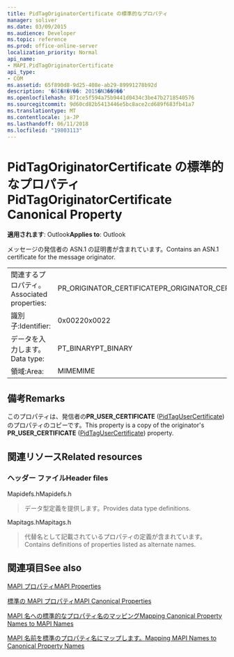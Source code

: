 ```yaml
---
title: PidTagOriginatorCertificate の標準的なプロパティ
manager: soliver
ms.date: 03/09/2015
ms.audience: Developer
ms.topic: reference
ms.prod: office-online-server
localization_priority: Normal
api_name:
- MAPI.PidTagOriginatorCertificate
api_type:
- COM
ms.assetid: 65f890d8-9d25-408e-ab29-89991278b92d
description: '�ŏI�X�V��: 2015�N3��9��'
ms.openlocfilehash: 871ce5f594a75b9441d0434c3be47b2718540576
ms.sourcegitcommit: 9d60cd82b5413446e5bc8ace2cd689f683fb41a7
ms.translationtype: MT
ms.contentlocale: ja-JP
ms.lasthandoff: 06/11/2018
ms.locfileid: "19803113"
---
```

# <a name="pidtagoriginatorcertificate-canonical-property"></a><span data-ttu-id="021f7-103">PidTagOriginatorCertificate の標準的なプロパティ</span><span class="sxs-lookup"><span data-stu-id="021f7-103">PidTagOriginatorCertificate Canonical Property</span></span>

  
  
<span data-ttu-id="021f7-104">**適用されます**: Outlook</span><span class="sxs-lookup"><span data-stu-id="021f7-104">**Applies to**: Outlook</span></span> 
  
<span data-ttu-id="021f7-105">メッセージの発信者の ASN.1 の証明書が含まれています。</span><span class="sxs-lookup"><span data-stu-id="021f7-105">Contains an ASN.1 certificate for the message originator.</span></span>
  
|||
|:-----|:-----|
|<span data-ttu-id="021f7-106">関連するプロパティ。</span><span class="sxs-lookup"><span data-stu-id="021f7-106">Associated properties:</span></span>  <br/> |<span data-ttu-id="021f7-107">PR_ORIGINATOR_CERTIFICATE</span><span class="sxs-lookup"><span data-stu-id="021f7-107">PR_ORIGINATOR_CERTIFICATE</span></span>  <br/> |
|<span data-ttu-id="021f7-108">識別子:</span><span class="sxs-lookup"><span data-stu-id="021f7-108">Identifier:</span></span>  <br/> |<span data-ttu-id="021f7-109">0x0022</span><span class="sxs-lookup"><span data-stu-id="021f7-109">0x0022</span></span>  <br/> |
|<span data-ttu-id="021f7-110">データを入力します。</span><span class="sxs-lookup"><span data-stu-id="021f7-110">Data type:</span></span>  <br/> |<span data-ttu-id="021f7-111">PT_BINARY</span><span class="sxs-lookup"><span data-stu-id="021f7-111">PT_BINARY</span></span>  <br/> |
|<span data-ttu-id="021f7-112">領域:</span><span class="sxs-lookup"><span data-stu-id="021f7-112">Area:</span></span>  <br/> |<span data-ttu-id="021f7-113">MIME</span><span class="sxs-lookup"><span data-stu-id="021f7-113">MIME</span></span>  <br/> |
   
## <a name="remarks"></a><span data-ttu-id="021f7-114">備考</span><span class="sxs-lookup"><span data-stu-id="021f7-114">Remarks</span></span>

<span data-ttu-id="021f7-115">このプロパティは、発信者の**PR_USER_CERTIFICATE** ([PidTagUserCertificate](pidtagusercertificate-canonical-property.md)) のプロパティのコピーです。</span><span class="sxs-lookup"><span data-stu-id="021f7-115">This property is a copy of the originator's **PR_USER_CERTIFICATE** ([PidTagUserCertificate](pidtagusercertificate-canonical-property.md)) property.</span></span>
  
## <a name="related-resources"></a><span data-ttu-id="021f7-116">関連リソース</span><span class="sxs-lookup"><span data-stu-id="021f7-116">Related resources</span></span>

### <a name="header-files"></a><span data-ttu-id="021f7-117">ヘッダー ファイル</span><span class="sxs-lookup"><span data-stu-id="021f7-117">Header files</span></span>

<span data-ttu-id="021f7-118">Mapidefs.h</span><span class="sxs-lookup"><span data-stu-id="021f7-118">Mapidefs.h</span></span>
  
> <span data-ttu-id="021f7-119">データ型定義を提供します。</span><span class="sxs-lookup"><span data-stu-id="021f7-119">Provides data type definitions.</span></span>
    
<span data-ttu-id="021f7-120">Mapitags.h</span><span class="sxs-lookup"><span data-stu-id="021f7-120">Mapitags.h</span></span>
  
> <span data-ttu-id="021f7-121">代替名として記載されているプロパティの定義が含まれています。</span><span class="sxs-lookup"><span data-stu-id="021f7-121">Contains definitions of properties listed as alternate names.</span></span>
    
## <a name="see-also"></a><span data-ttu-id="021f7-122">関連項目</span><span class="sxs-lookup"><span data-stu-id="021f7-122">See also</span></span>



[<span data-ttu-id="021f7-123">MAPI プロパティ</span><span class="sxs-lookup"><span data-stu-id="021f7-123">MAPI Properties</span></span>](mapi-properties.md)
  
[<span data-ttu-id="021f7-124">標準の MAPI プロパティ</span><span class="sxs-lookup"><span data-stu-id="021f7-124">MAPI Canonical Properties</span></span>](mapi-canonical-properties.md)
  
[<span data-ttu-id="021f7-125">MAPI 名への標準的なプロパティ名のマッピング</span><span class="sxs-lookup"><span data-stu-id="021f7-125">Mapping Canonical Property Names to MAPI Names</span></span>](mapping-canonical-property-names-to-mapi-names.md)
  
[<span data-ttu-id="021f7-126">MAPI 名前を標準のプロパティ名にマップします。</span><span class="sxs-lookup"><span data-stu-id="021f7-126">Mapping MAPI Names to Canonical Property Names</span></span>](mapping-mapi-names-to-canonical-property-names.md)

